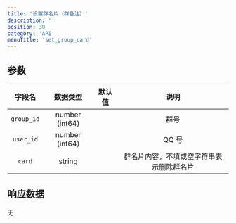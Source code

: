 ```yaml
---
title: '设置群名片（群备注）'
description: ''
position: 30
category: 'API'
menuTitle: 'set_group_card'
---
```


## 参数

| 字段名 | 数据类型 | 默认值 | 说明 |
| :---: | :---: | :---: | :---: |
| `group_id` | number (int64) | | 群号 |
| `user_id` | number (int64) | | QQ 号 |
| `card` | string | | 群名片内容，不填或空字符串表示删除群名片 |

## 响应数据

无
